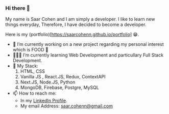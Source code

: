 ### Hi there 👋

<!--
**saarcohenn/saarcohenn** is a ✨ _special_ ✨ repository because its `README.md` (this file) appears on your GitHub profile.

Here are some ideas to get you started:

- 🔭 I’m currently working on ...
- 🌱 I’m currently learning ...
- 👯 I’m looking to collaborate on ...
- 🤔 I’m looking for help with ...
- 💬 Ask me about ...
- 📫 How to reach me: ...
- 😄 Pronouns: ...
- ⚡ Fun fact: ...
-->

My name is Saar Cohen and I am simply a developer.
I like to learn new things everyday, Therefore, I have decided to become a developer.

Here is my (portfolio)[https://saarcohenn.github.io/portfolio] 😁.

- 🔭 I’m currently working on a new project regarding my personal interest which is FOOD 🥑
- 👨🏻‍💻 I’m currently learning Web Development and particullary Full Stack Development.
- 🌱 My Stack:
  1. HTML, CSS
  2. Vanilla JS , React.JS, Redux, ContextAPI
  3. Next.JS, Node.JS, Python
  4. MongoDB, Firebase, Postgre, MySQL
- 📫 How to reach me:
  * In my [LinkedIn Profile](https://www.linkedin.com/in/saohen).
  * My email Address: [saar.cohenn@gmail.com](saar.cohenn@gmail.com)
